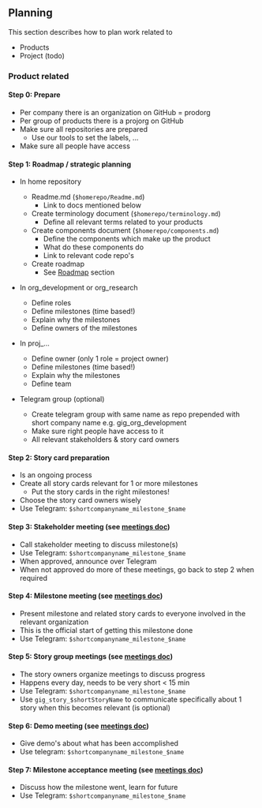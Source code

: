## Planning

This section describes how to plan work related to 
- Products
- Project (todo)

### Product related

#### Step 0: Prepare

- Per company there is an organization on GitHub = prodorg
- Per group of products there is a projorg on GitHub
- Make sure all repositories are prepared
  - Use our tools to set the labels, ... 
- Make sure all people have access


#### Step 1: Roadmap / strategic planning

- In home repository
  - Readme.md (```$homerepo/Readme.md```)
    - Link to docs mentioned below 
  - Create terminology document (```$homerepo/terminology.md```)
    - Define all relevant terms related to your products 
  - Create components document (```$homerepo/components.md```)
    - Define the components which make up the product
    - What do these components do
    - Link to relevant code repo's
  - Create roadmap
    - See [Roadmap](Roadmap.md) section 

- In org_development or org_research
  - Define roles
  - Define milestones (time based!)
  - Explain why the milestones
  - Define owners of the milestones

- In proj_...
  - Define owner (only 1 role = project owner)
  - Define milestones (time based!)
  - Explain why the milestones
  - Define team

- Telegram group (optional)
  - Create telegram group with same name as repo prepended with short company name e.g. gig_org_development
  - Make sure right people have access to it   
  - All relevant stakeholders & story card owners
  

#### Step 2: Story card preparation

- Is an ongoing process
- Create all story cards relevant for 1 or more milestones
    - Put the story cards in the right milestones! 
- Choose the story card owners wisely
- Use Telegram: ```$shortcompanyname_milestone_$name```


#### Step 3: Stakeholder meeting (see [meetings doc](meetings.md))

- Call stakeholder meeting to discuss milestone(s)
- Use Telegram: ```$shortcompanyname_milestone_$name```
- When approved, announce over Telegram
- When not approved do more of these meetings, go back to step 2 when required


#### Step 4: Milestone meeting (see [meetings doc](meetings.md))

- Present milestone and related story cards to everyone involved in the relevant organization
- This is the official start of getting this milestone done
- Use Telegram: ```$shortcompanyname_milestone_$name```


#### Step 5: Story group meetings (see [meetings doc](meetings.md))

- The story owners organize meetings to discuss progress
- Happens every day, needs to be very short < 15 min
- Use Telegram: ```$shortcompanyname_milestone_$name```
- Use ```gig_story_$shortStoryName``` to communicate specifically about 1 story when this becomes relevant (is optional)


#### Step 6: Demo meeting (see [meetings doc](meetings.md))

- Give demo's about what has been accomplished
- Use telegram: ```$shortcompanyname_milestone_$name```


#### Step 7: Milestone acceptance meeting (see [meetings doc](meetings.md))

- Discuss how the milestone went, learn for future
- Use Telegram: ```$shortcompanyname_milestone_$name```